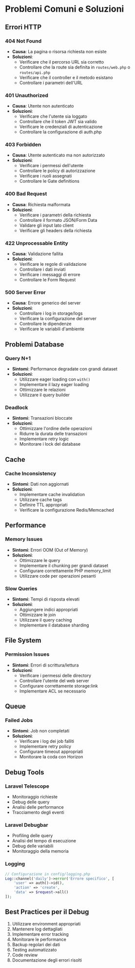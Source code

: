 # Problemi Comuni e Soluzioni

## Errori HTTP

### 404 Not Found
- **Causa**: La pagina o risorsa richiesta non esiste
- **Soluzioni**:
  - Verificare che il percorso URL sia corretto
  - Controllare che la route sia definita in `routes/web.php` o `routes/api.php`
  - Verificare che il controller e il metodo esistano
  - Controllare i parametri dell'URL

### 401 Unauthorized
- **Causa**: Utente non autenticato
- **Soluzioni**:
  - Verificare che l'utente sia loggato
  - Controllare che il token JWT sia valido
  - Verificare le credenziali di autenticazione
  - Controllare la configurazione di auth.php

### 403 Forbidden
- **Causa**: Utente autenticato ma non autorizzato
- **Soluzioni**:
  - Verificare i permessi dell'utente
  - Controllare le policy di autorizzazione
  - Verificare i ruoli assegnati
  - Controllare le Gate definitions

### 400 Bad Request
- **Causa**: Richiesta malformata
- **Soluzioni**:
  - Verificare i parametri della richiesta
  - Controllare il formato JSON/Form Data
  - Validare gli input lato client
  - Verificare gli headers della richiesta

### 422 Unprocessable Entity
- **Causa**: Validazione fallita
- **Soluzioni**:
  - Verificare le regole di validazione
  - Controllare i dati inviati
  - Verificare i messaggi di errore
  - Controllare le Form Request

### 500 Server Error
- **Causa**: Errore generico del server
- **Soluzioni**:
  - Controllare i log in storage/logs
  - Verificare la configurazione del server
  - Controllare le dipendenze
  - Verificare le variabili d'ambiente

## Problemi Database

### Query N+1
- **Sintomi**: Performance degradate con grandi dataset
- **Soluzioni**:
  - Utilizzare eager loading con `with()`
  - Implementare il lazy eager loading
  - Ottimizzare le relazioni
  - Utilizzare il query builder

### Deadlock
- **Sintomi**: Transazioni bloccate
- **Soluzioni**:
  - Ottimizzare l'ordine delle operazioni
  - Ridurre la durata delle transazioni
  - Implementare retry logic
  - Monitorare i lock del database

## Cache

### Cache Inconsistency
- **Sintomi**: Dati non aggiornati
- **Soluzioni**:
  - Implementare cache invalidation
  - Utilizzare cache tags
  - Definire TTL appropriati
  - Verificare la configurazione Redis/Memcached

## Performance

### Memory Issues
- **Sintomi**: Errori OOM (Out of Memory)
- **Soluzioni**:
  - Ottimizzare le query
  - Implementare il chunking per grandi dataset
  - Configurare correttamente PHP memory_limit
  - Utilizzare code per operazioni pesanti

### Slow Queries
- **Sintomi**: Tempi di risposta elevati
- **Soluzioni**:
  - Aggiungere indici appropriati
  - Ottimizzare le join
  - Utilizzare il query caching
  - Implementare il database sharding

## File System

### Permission Issues
- **Sintomi**: Errori di scrittura/lettura
- **Soluzioni**:
  - Verificare i permessi delle directory
  - Controllare l'utente del web server
  - Configurare correttamente storage:link
  - Implementare ACL se necessario

## Queue

### Failed Jobs
- **Sintomi**: Job non completati
- **Soluzioni**:
  - Verificare i log dei job falliti
  - Implementare retry policy
  - Configurare timeout appropriati
  - Monitorare la coda con Horizon

## Debug Tools

### Laravel Telescope
- Monitoraggio richieste
- Debug delle query
- Analisi delle performance
- Tracciamento degli eventi

### Laravel Debugbar
- Profiling delle query
- Analisi del tempo di esecuzione
- Debug delle variabili
- Monitoraggio della memoria

### Logging
```php
// Configurazione in config/logging.php
Log::channel('daily')->error('Errore specifico', [
    'user' => auth()->id(),
    'action' => 'create',
    'data' => $request->all()
]);
```

## Best Practices per il Debug

1. Utilizzare environment appropriati
2. Mantenere log dettagliati
3. Implementare error tracking
4. Monitorare le performance
5. Backup regolari dei dati
6. Testing automatizzato
7. Code review
8. Documentazione degli errori risolti
